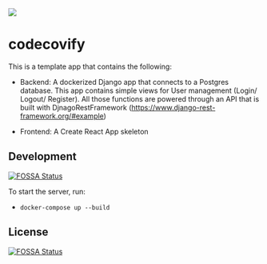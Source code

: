 <a href="https://github.com/vchaptsev/cookiecutter-django-vue">
    <img src="https://img.shields.io/badge/built%20with-Cookiecutter%20Django%20Vue-blue.svg" />
</a>


codecovify
==========

This is a template app that contains the following:
- Backend: A dockerized Django app that connects to a Postgres database. This app contains simple views for User management (Login/ Logout/ Register). All those functions are powered through an API that is built with DjnagoRestFramework (https://www.django-rest-framework.org/#example)

- Frontend: A Create React App skeleton



## Development
[![FOSSA Status](https://app.fossa.com/api/projects/git%2Bgithub.com%2Fcodecov%2Fcodecov-interview.svg?type=shield)](https://app.fossa.com/projects/git%2Bgithub.com%2Fcodecov%2Fcodecov-interview?ref=badge_shield)

To start the server, run:
+  `docker-compose up --build`


## License
[![FOSSA Status](https://app.fossa.com/api/projects/git%2Bgithub.com%2Fcodecov%2Fcodecov-interview.svg?type=large)](https://app.fossa.com/projects/git%2Bgithub.com%2Fcodecov%2Fcodecov-interview?ref=badge_large)